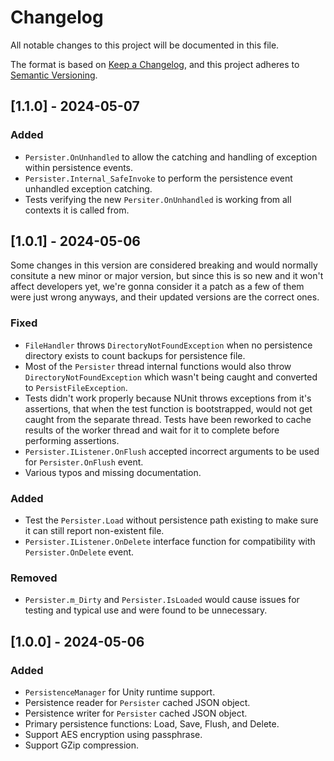# Changelog

All notable changes to this project will be documented in this file.

The format is based on [Keep a Changelog](https://keepachangelog.com/en/1.1.0/),
and this project adheres to [Semantic Versioning](https://semver.org/spec/v2.0.0.html).

## [1.1.0] - 2024-05-07

### Added

- `Persister.OnUnhandled` to allow the catching and handling of exception within persistence events.
- `Persister.Internal_SafeInvoke` to perform the persistence event unhandled exception catching.
- Tests verifying the new `Persiter.OnUnhandled` is working from all contexts it is called from.

## [1.0.1] - 2024-05-06

Some changes in this version are considered breaking and would normally consitute a new minor or major version, but since this is so new and it won't affect developers yet, we're gonna consider it a patch as a few of them were just wrong anyways, and their updated versions are the correct ones.

### Fixed

- `FileHandler` throws `DirectoryNotFoundException` when no persistence directory exists to count backups for persistence file.
- Most of the `Persister` thread internal functions would also throw `DirectoryNotFoundException` which wasn't being caught and converted to `PersistFileException`.
- Tests didn't work properly because NUnit throws exceptions from it's assertions, that when the test function is bootstrapped, would not get caught from the separate thread. Tests have been reworked to cache results of the worker thread and wait for it to complete before performing assertions.
- `Persister.IListener.OnFlush` accepted incorrect arguments to be used for `Persister.OnFlush` event.
- Various typos and missing documentation.

### Added

- Test the `Persister.Load` without persistence path existing to make sure it can still report non-existent file.
- `Persister.IListener.OnDelete` interface function for compatibility with `Persister.OnDelete` event.

### Removed

- `Persister.m_Dirty` and `Persister.IsLoaded` would cause issues for testing and typical use and were found to be unnecessary.

## [1.0.0] - 2024-05-06

### Added

- `PersistenceManager` for Unity runtime support.
- Persistence reader for `Persister` cached JSON object.
- Persistence writer for `Persister` cached JSON object.
- Primary persistence functions: Load, Save, Flush, and Delete.
- Support AES encryption using passphrase.
- Support GZip compression.
